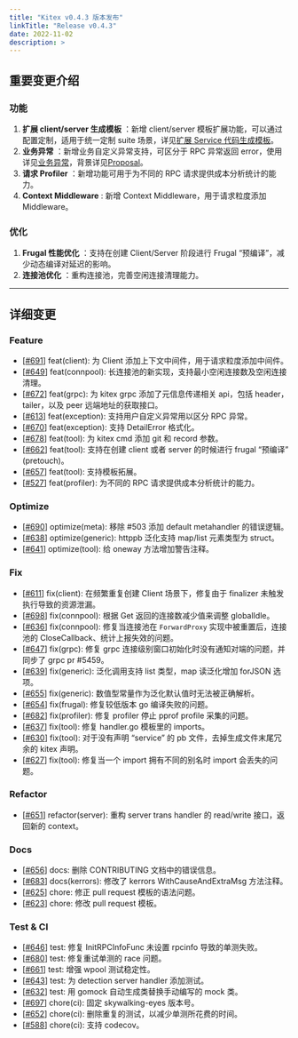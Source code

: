 ```yaml
---
title: "Kitex v0.4.3 版本发布"
linkTitle: "Release v0.4.3"
date: 2022-11-02
description: >
---
```

## 重要变更介绍

### 功能

1. **扩展 client/server 生成模板** ：新增 client/server 模板扩展功能，可以通过配置定制，适用于统一定制 suite 场景，详见[扩展 Service 代码生成模板](https://www.cloudwego.io/zh/docs/kitex/tutorials/code-gen/template_extension/)。
2. **业务异常** ：新增业务自定义异常支持，可区分于 RPC 异常返回 error，使用详见[业务异常](https://www.cloudwego.io/zh/docs/kitex/tutorials/basic-feature/bizstatuserr/)，背景详见[Proposal](https://github.com/cloudwego/kitex/issues/511)。
3. **请求 Profiler** ：新增功能可用于为不同的 RPC 请求提供成本分析统计的能力。
4. **Context Middleware** : 新增 Context Middleware，用于请求粒度添加 Middleware。

### 优化

1. **Frugal 性能优化** ：支持在创建 Client/Server 阶段进行 Frugal “预编译”，减少动态编译对延迟的影响。
2. **连接池优化** ：重构连接池，完善空闲连接清理能力。

----

## 详细变更

### Feature

* [[#691](https://github.com/cloudwego/kitex/pull/691)] feat(client): 为 Client 添加上下文中间件，用于请求粒度添加中间件。
* [[#649](https://github.com/cloudwego/kitex/pull/649)] feat(connpool): 长连接池的新实现，支持最小空闲连接数及空闲连接清理。
* [[#672](https://github.com/cloudwego/kitex/pull/672)] feat(grpc): 为 kitex grpc 添加了元信息传递相关 api，包括 header，tailer，以及 peer 远端地址的获取接口。
* [[#613](https://github.com/cloudwego/kitex/pull/613)] feat(exception): 支持用户自定义异常用以区分 RPC 异常。
* [[#670](https://github.com/cloudwego/kitex/pull/670)] feat(exception): 支持 DetailError 格式化。
* [[#678](https://github.com/cloudwego/kitex/pull/678)] feat(tool): 为 kitex cmd 添加 git 和 record 参数。
* [[#662](https://github.com/cloudwego/kitex/pull/662)] feat(tool): 支持在创建 client 或者 server 的时候进行 frugal “预编译” (pretouch)。
* [[#657](https://github.com/cloudwego/kitex/pull/657)] feat(tool): 支持模板拓展。
* [[#527](https://github.com/cloudwego/kitex/pull/527)] feat(profiler): 为不同的 RPC 请求提供成本分析统计的能力。

### Optimize

* [[#690](https://github.com/cloudwego/kitex/pull/690)] optimize(meta): 移除 #503 添加 default metahandler 的错误逻辑。
* [[#638](https://github.com/cloudwego/kitex/pull/638)] optimize(generic): httppb 泛化支持 map/list 元素类型为 struct。
* [[#641](https://github.com/cloudwego/kitex/pull/641)] optimize(tool): 给 oneway 方法增加警告注释。

### Fix

* [[#611](https://github.com/cloudwego/kitex/pull/611)] fix(client): 在频繁重复创建 Client 场景下，修复由于 finalizer 未触发执行导致的资源泄漏。
* [[#698](https://github.com/cloudwego/kitex/pull/698)] fix(connpool): 根据 Get 返回的连接数减少值来调整 globalIdle。
* [[#636](https://github.com/cloudwego/kitex/pull/636)] fix(connpool): 修复当连接池在 `ForwardProxy` 实现中被重置后，连接池的 CloseCallback、统计上报失效的问题。
* [[#647](https://github.com/cloudwego/kitex/pull/647)] fix(grpc): 修复 grpc 连接级别窗口初始化时没有通知对端的问题，并同步了 grpc pr #5459。
* [[#639](https://github.com/cloudwego/kitex/pull/639)] fix(generic): 泛化调用支持 list<byte> 类型，map 读泛化增加 forJSON 选项。
* [[#655](https://github.com/cloudwego/kitex/pull/655)] fix(generic): 数值型常量作为泛化默认值时无法被正确解析。
* [[#654](https://github.com/cloudwego/kitex/pull/654)] fix(frugal): 修复较低版本 go 编译失败的问题。
* [[#682](https://github.com/cloudwego/kitex/pull/682)] fix(profiler): 修复 profiler 停止 pprof profile 采集的问题。
* [[#637](https://github.com/cloudwego/kitex/pull/637)] fix(tool): 修复 handler.go 模板里的 imports。
* [[#630](https://github.com/cloudwego/kitex/pull/630)] fix(tool): 对于没有声明 “service” 的 pb 文件，去掉生成文件末尾冗余的 kitex 声明。
* [[#627](https://github.com/cloudwego/kitex/pull/627)] fix(tool): 修复当一个 import 拥有不同的别名时 import 会丢失的问题。

### Refactor

* [[#651](https://github.com/cloudwego/kitex/pull/651)] refactor(server): 重构 server trans handler 的 read/write 接口，返回新的 context。

### Docs

* [[#656](https://github.com/cloudwego/kitex/pull/656)] docs: 删除 CONTRIBUTING 文档中的错误信息。
* [[#683](https://github.com/cloudwego/kitex/pull/683)] docs(kerrors): 修改了 kerrors WithCauseAndExtraMsg 方法注释。
* [[#625](https://github.com/cloudwego/kitex/pull/625)] chore: 修正 pull request 模板的语法问题。
* [[#623](https://github.com/cloudwego/kitex/pull/623)] chore: 修改 pull request 模板。

### Test & CI

* [[#646](https://github.com/cloudwego/kitex/pull/646)] test: 修复 InitRPCInfoFunc 未设置 rpcinfo 导致的单测失败。
* [[#680](https://github.com/cloudwego/kitex/pull/680)] test: 修复重试单测的 race 问题。
* [[#661](https://github.com/cloudwego/kitex/pull/661)] test: 增强 wpool 测试稳定性。
* [[#643](https://github.com/cloudwego/kitex/pull/643)] test: 为 detection server handler 添加测试。
* [[#632](https://github.com/cloudwego/kitex/pull/632)] test: 用 gomock 自动生成类替换手动编写的 mock 类。
* [[#697](https://github.com/cloudwego/kitex/pull/697)] chore(ci): 固定 skywalking-eyes 版本号。
* [[#652](https://github.com/cloudwego/kitex/pull/652)] chore(ci): 删除重复的测试，以减少单测所花费的时间。
* [[#588](https://github.com/cloudwego/kitex/pull/588)] chore(ci): 支持 codecov。

